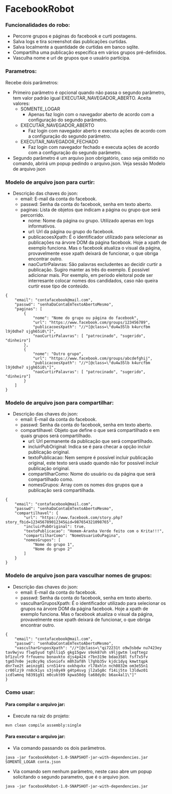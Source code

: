 # FacebookRobot

### Funcionalidades do robo:

- Percorre grupos e páginas do facebook e curti postagens.
- Salva logs e tira screenshot das publicações curtidas.
- Salva localmente a quantidade de curtidas em banco sqlite.
- Compartilha uma publicação específica em vários grupos pré-definidos.
- Vasculha nome e url de grupos que o usuário participa.

### Parametros:

Recebe dois parâmetros:

- Primeiro parâmetro é opcional quando não passa o segundo parâmetro, tem valor padrão igual EXECUTAR_NAVEGADOR_ABERTO.
  Aceita valores:
    - SOMENTE_LOGAR
        - Apenas faz login com o navegador aberto de acordo com a configuração do segundo parâmetro.
    - EXECUTAR_NAVEGADOR_ABERTO
        - Faz login com navegador aberto e executa ações de acordo com a configuração do segundo parâmetro.
    - EXECUTAR_NAVEGADOR_FECHADO
        - Faz login com navegador fechado e executa ações de acordo com a configuração do segundo parâmetro.
- Segundo parâmetro é um arquivo json obrigatório, caso seja omitido no comando, abrirá um popup pedindo o arquivo.json.
  Veja sessão Modelo de arquivo json

### Modelo de arquivo json para curtir:

- Descrição das chaves do json:
    - email: E-mail da conta do facebook.
    - passwd: Senha da conta do facebook, senha em texto aberto.
    - paginas: Lista de objetos que indicam a página ou grupo que será percorrido.
        - nome: Nome da página ou grupo. Utilizado apenas em logs informativos.
        - url: Url da página ou grupo do facebook.
        - publicacoesXpath: É o identificador utilizado para selecionar as publicações na árvore DOM da página facebook.
          Hoje a xpath de exemplo funciona. Mas o facebook atualiza o visual da página, provavelmente esse xpath deixará
          de funcionar, o que obriga encontrar outro.
        - naoCurtirPalavras: São palavras excludentes ao decidir curtir a publicação. Sugiro manter as três do exemplo.
          É possível adicionar mais. Por exemplo, em periodo eleitoral pode ser interresante colocar nomes dos
          candidados, caso não queira curtir esse tipo de conteúdo.

```
{
    "email": "contafacebook@mail.com",
    "passwd": "senhaDaContaEmTextoAbertoMesmo",
    "paginas": [
        {
            "nome": "Nome do grupo ou página do facebook",
            "url": "https://www.facebook.com/groups/123456789",
            "publicacoesXpath": "//*[@class=\"du4w35lb k4urcfbm l9j0dhe7 sjgh65i0\"]",
            "naoCurtirPalavras": [ "patrocinado", "sugerido", "dinheiro"]
        },
        {
            "nome": "Outro grupo",
            "url": "https://www.facebook.com/groups/abcdefghij",
            "publicacoesXpath": "//*[@class=\"du4w35lb k4urcfbm l9j0dhe7 sjgh65i0\"]",
            "naoCurtirPalavras": [ "patrocinado", "sugerido", "dinheiro"]
        }
    ]
}
```

### Modelo de arquivo json para compartilhar:

- Descrição das chaves do json:
    - email: E-mail da conta do facebook.
    - passwd: Senha da conta do facebook, senha em texto aberto.
    - compartilhavel: Objeto que define o que será compartilhado e em quais grupos será compartilhado.
        - url: Url permanente da publicação que será compartilhado.
        - incluirPubOriginal: Indica se é para checar a opção incluir publicação original.
        - textoPublicacao: Nem sempre é possível incluir publicação original, este texto será usado quando não for
          possível incluir publicação original.
        - compartilharComo: Nome do usuário ou da página que será compartilhado como.
        - nomesGrupos: Array com os nomes dos grupos que a publicação será compartilhada.

```
{
    "email": "contafacebook@mail.com",
    "passwd": "senhaDaContaEmTextoAbertoMesmo",
    "compartilhavel": {
        "url": "https://www.facebook.com/story.php?story_fbid=123456789012345&id=987654321098765",
        "incluirPubOriginal": true,
        "textoPublicacao": "Homem-Aranha Verde feito com o Krita!!!",
        "compartilharComo": "NomeUsuarioOuPagina",
        "nomesGrupos": [
            "Nome do grupo 1",
            "Nome do grupo 2"
        ]
    }
}
```

### Modelo de arquivo json para vasculhar nomes de grupos:

- Descrição das chaves do json:
    - email: E-mail da conta do facebook.
    - passwd: Senha da conta do facebook, senha em texto aberto.
    - vasculharGruposXpath: É o identificador utilizado para selecionar os grupos na árvore DOM da página facebook. Hoje
      a xpath de exemplo funciona. Mas o facebook atualiza o visual da página, provavelmente esse xpath deixará de
      funcionar, o que obriga encontrar outro.

```
{
    "email": "contafacebook@mail.com",
    "passwd": "senhaDaContaEmTextoAbertoMesmo",
    "vasculharGruposXpath": "//*[@class=\"qi72231t o9w3sbdw nu7423ey tav9wjvu flwp5yud tghlliq5 gkg15gwv s9ok87oh s9ljgwtm lxqftegz bf1zulr9 frfouenu bonavkto djs4p424 r7bn319e bdao358l fsf7x5fv tgm57n0e jez8cy9q s5oniofx m8h3af8h l7ghb35v kjdc1dyq kmwttqpk dnr7xe2t aeinzg81 srn514ro oxkhqvkx rl78xhln nch0832m om3e55n1 cr00lzj9 rn8ck1ys s3jn8y49 g4tp4svg jl2a5g8c f14ij5to l3ldwz01 icdlwmnq h8391g91 m0cukt09 kpwa50dg ta68dy8c b6ax4al1\"]"
}
```

### Como usar:

#### Para compilar o arquivo jar:

- Execute na raiz do projeto:

```
mvn clean compile assembly:single
```

#### Para executar o arquivo jar:

- Via comando passando os dois parâmetros.

```
java -jar facebookRobot-1.0-SNAPSHOT-jar-with-dependencies.jar SOMENTE_LOGAR conta.json
```

- Via comando sem nenhum parâmetro, neste caso abre um popup solicitando o segundo parametro, que é o arquivo json.

```
java -jar facebookRobot-1.0-SNAPSHOT-jar-with-dependencies.jar
```